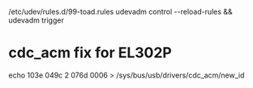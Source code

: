 /etc/udev/rules.d/99-toad.rules
udevadm control --reload-rules && udevadm trigger

# cdc_acm fix for EL302P
echo 103e 049c  2 076d 0006 > /sys/bus/usb/drivers/cdc_acm/new_id
